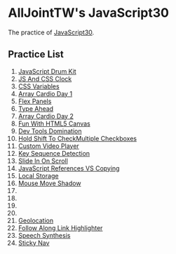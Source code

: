 # AllJointTW's JavaScript30
The practice of [JavaScript30](https://javascript30.com).

## Practice List
1. [JavaScript Drum Kit](https://alljointtw.github.io/AllJointJavaScript30/01JavaScriptDrumKit/01JavaScriptDrumKit.html)
2. [JS And CSS Clock](https://alljointtw.github.io/AllJointJavaScript30/02JSAndCSSClock/02JSAndCSSClock.html)
3. [CSS Variables](https://alljointtw.github.io/AllJointJavaScript30/03CSSVariables/03CSSVariables.html)
4. [Array Cardio Day 1](https://alljointtw.github.io/AllJointJavaScript30/04ArrayCardioDay1/04ArrayCardioDay1.html)
5. [Flex Panels](https://alljointtw.github.io/AllJointJavaScript30/05FlexPanels/05FlexPanels.html)
6. [Type Ahead](https://alljointtw.github.io/AllJointJavaScript30/06TypeAhead/06TypeAhead.html)
7. [Array Cardio Day 2](https://alljointtw.github.io/AllJointJavaScript30/07ArrayCardioDay2/07ArrayCardioDay2.html)
8. [Fun With HTML5 Canvas](https://alljointtw.github.io/AllJointJavaScript30/08FunWithHTML5Canvas/08FunWithHTML5Canvas.html)
9. [Dev Tools Domination](https://alljointtw.github.io/AllJointJavaScript30/09DevToolsDomination/09DevToolsDomination.html)
10. [Hold Shift To CheckMultiple Checkboxes](https://alljointtw.github.io/AllJointJavaScript30/10HoldShiftToCheckMultipleCheckboxes/10HoldShiftToCheckMultipleCheckboxes.html)
11. [Custom Video Player](https://alljointtw.github.io/AllJointJavaScript30/11CustomVideoPlayer/11CustomVideoPlayer.html)
12. [Key Sequence Detection](https://alljointtw.github.io/AllJointJavaScript30/12KeySequenceDetection/12KeySequenceDetection.html)
13. [Slide In On Scroll](https://alljointtw.github.io/AllJointJavaScript30/13SlideInOnScroll/13SlideInOnScroll.html)
14. [JavaScript References VS Copying](https://alljointtw.github.io/AllJointJavaScript30/14JavaScriptReferencesVSCopying/14JavaScriptReferencesVSCopying.html)
15. [Local Storage](https://alljointtw.github.io/AllJointJavaScript30/15LocalStorage/15LocalStorage.html)
16. [Mouse Move Shadow](https://alljointtw.github.io/AllJointJavaScript30/16MouseMoveShadow/16MouseMoveShadow.html)
17. 
18. 
19. 
20. 
21. [Geolocation](https://alljointtw.github.io/AllJointJavaScript30/21Geolocation/21Geolocation.html)
22. [Follow Along Link Highlighter](https://alljointtw.github.io/AllJointJavaScript30/22FollowAlongLinkHighlighter/22FollowAlongLinkHighlighter.html)
23. [Speech Synthesis](https://alljointtw.github.io/AllJointJavaScript30/23SpeechSynthesis/23SpeechSynthesis.html)
24. [Sticky Nav](https://alljointtw.github.io/AllJointJavaScript30/24StickyNav/24StickyNav.html)
